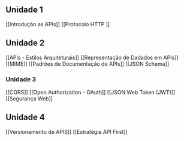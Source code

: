 ## Unidade 1

[[Introdução as APIs]]
[[Protocolo HTTP ]]

## Unidade 2
[[APIs - Estilos Arquiteturais]]
[[Representação de Dadados em APIs]]
[[MIME]]
[[Padrões de Documentação de APIs]]
[[JSON Schema]]

### Unidade 3
[[CORS]]
[[Open Authorization - OAuth]]
[[JSON Web Token (JWT)]]
[[Segurança Web]]

## Unidade 4
[[Versionamento de APIS]]
[[Estratégia API First]]